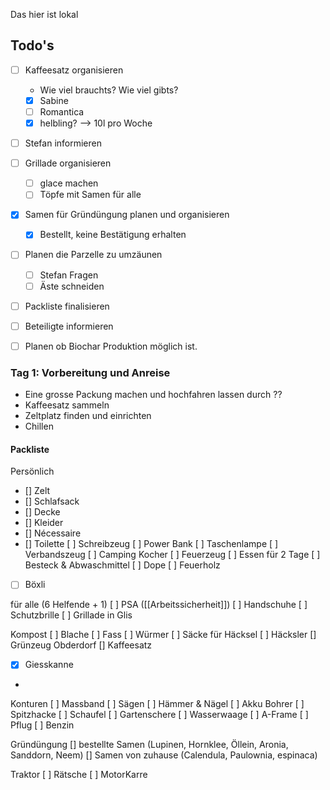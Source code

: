 Das hier ist lokal


## Todo's
- [ ] Kaffeesatz organisieren
    - Wie viel brauchts? Wie viel gibts?
    - [x] Sabine
    - [ ] Romantica
    - [x] helbling? --> 10l pro Woche
- [ ] Stefan informieren
- [ ] Grillade organisieren
	- [ ] glace machen
	- [ ] Töpfe mit Samen für alle
- [x] Samen für Gründüngung planen und organisieren
	- [x] Bestellt, keine Bestätigung erhalten

- [ ] Planen die Parzelle zu umzäunen
	- [ ] Stefan Fragen
	- [ ] Äste schneiden
- [ ] Packliste finalisieren
- [ ] Beteiligte informieren
- [ ] Planen ob Biochar Produktion möglich ist.



### Tag 1: Vorbereitung und Anreise

- Eine grosse Packung machen und hochfahren lassen durch ??
- Kaffeesatz sammeln
- Zeltplatz finden und einrichten
- Chillen

#### Packliste

Persönlich
- [] Zelt
- [] Schlafsack
- [] Decke
- [] Kleider
- [] Nécessaire
- [] Toilette
[  ] Schreibzeug
[  ] Power Bank
[  ] Taschenlampe
[  ] Verbandszeug
[  ] Camping Kocher
[  ] Feuerzeug
[  ] Essen für 2 Tage
[  ] Besteck & Abwaschmittel
[  ] Dope
[  ] Feuerholz
- [ ] Böxli

für alle (6 Helfende + 1)
[  ] PSA ([[Arbeitssicherheit]])
    [ ] Handschuhe
    [ ] Schutzbrille
[ ] Grillade in Glis

Kompost
[  ] Blache
[  ] Fass
[  ] Würmer
[  ] Säcke für Häcksel
[  ] Häcksler
[] Grünzeug Obderdorf
[] Kaffeesatz
-[x] Giesskanne
- 


Konturen
[  ] Massband
[  ] Sägen
[  ] Hämmer & Nägel
[  ] Akku Bohrer
[  ] Spitzhacke
[  ] Schaufel
[  ] Gartenschere
[  ] Wasserwaage
[  ] A-Frame
[  ] Pflug
[  ] Benzin

Gründüngung
[] bestellte Samen (Lupinen, Hornklee, Öllein, Aronia, Sanddorn, Neem)
[] Samen von zuhause (Calendula, Paulownia, espinaca)

Traktor
[  ] Rätsche
[  ] MotorKarre